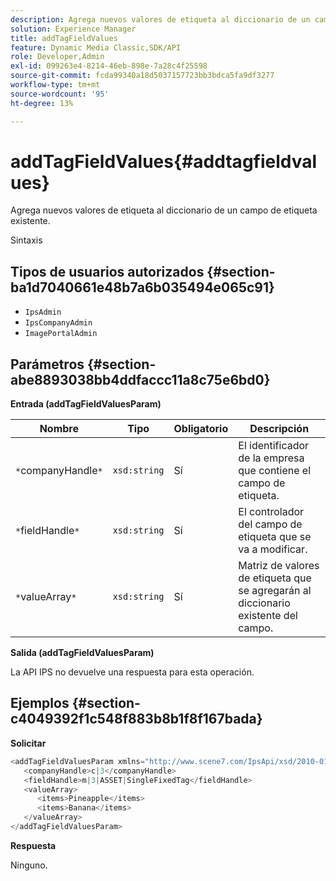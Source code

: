 ```yaml
---
description: Agrega nuevos valores de etiqueta al diccionario de un campo de etiqueta existente.
solution: Experience Manager
title: addTagFieldValues
feature: Dynamic Media Classic,SDK/API
role: Developer,Admin
exl-id: 099263e4-8214-46eb-898e-7a28c4f25598
source-git-commit: fcda99340a18d5037157723bb3bdca5fa9df3277
workflow-type: tm+mt
source-wordcount: '95'
ht-degree: 13%

---
```


# addTagFieldValues{#addtagfieldvalues}

Agrega nuevos valores de etiqueta al diccionario de un campo de etiqueta existente.

Sintaxis

## Tipos de usuarios autorizados {#section-ba1d7040661e48b7a6b035494e065c91}

* `IpsAdmin`
* `IpsCompanyAdmin`
* `ImagePortalAdmin`

## Parámetros {#section-abe8893038bb4ddfaccc11a8c75e6bd0}

**Entrada (addTagFieldValuesParam)**

| Nombre | Tipo | Obligatorio | Descripción |
|---|---|---|---|
| `*`companyHandle`*` | `xsd:string` | Sí | El identificador de la empresa que contiene el campo de etiqueta. |
| `*`fieldHandle`*` | `xsd:string` | Sí | El controlador del campo de etiqueta que se va a modificar. |
| `*`valueArray`*` | `xsd:string` | Sí | Matriz de valores de etiqueta que se agregarán al diccionario existente del campo. |

**Salida (addTagFieldValuesParam)**

La API IPS no devuelve una respuesta para esta operación.

## Ejemplos {#section-c4049392f1c548f883b8b1f8f167bada}

**Solicitar**

```java
<addTagFieldValuesParam xmlns="http://www.scene7.com/IpsApi/xsd/2010-01-31">
   <companyHandle>c|3</companyHandle>
   <fieldHandle>m|3|ASSET|SingleFixedTag</fieldHandle>
   <valueArray>
      <items>Pineapple</items>
      <items>Banana</items>
   </valueArray>
</addTagFieldValuesParam>
```

**Respuesta**

Ninguno.
